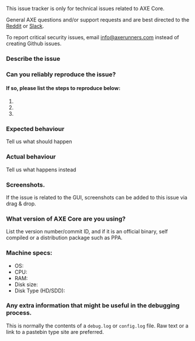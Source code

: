 <!--- Remove sections that do not apply -->

This issue tracker is only for technical issues related to AXE Core.

General AXE questions and/or support requests and are best directed to the [Reddit](https://www.reddit.com/r/AXErunners/) or [Slack](https://axe-slack.herokuapp.com/).

To report critical security issues, email info@axerunners.com instead of creating Github issues.

### Describe the issue

### Can you reliably reproduce the issue?
#### If so, please list the steps to reproduce below:
1.
2.
3.

### Expected behaviour
Tell us what should happen

### Actual behaviour
Tell us what happens instead

### Screenshots.
If the issue is related to the GUI, screenshots can be added to this issue via drag & drop.

### What version of AXE Core are you using?
List the version number/commit ID, and if it is an official binary, self compiled or a distribution package such as PPA.

### Machine specs:
- OS:
- CPU:
- RAM:
- Disk size:
- Disk Type (HD/SDD):

### Any extra information that might be useful in the debugging process.
This is normally the contents of a `debug.log` or `config.log` file. Raw text or a link to a pastebin type site are preferred.
